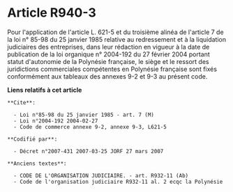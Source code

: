 # Article R940-3

Pour l'application de l'article L. 621-5 et du troisième alinéa de l'article 7 de la loi n° 85-98 du 25 janvier 1985 relative
au redressement et à la liquidation judiciaires des entreprises, dans leur rédaction en vigueur à la date de publication de
la loi organique n° 2004-192 du 27 février 2004 portant statut d'autonomie de la Polynésie française, le siège et le ressort
des juridictions commerciales compétentes en Polynésie française sont fixés conformément aux tableaux des annexes 9-2 et 9-3
au présent code.

**Liens relatifs à cet article**

	**Cite**:

	  - Loi n°85-98 du 25 janvier 1985 - art. 7 (M)
	  - Loi n°2004-192 2004-02-27
	  - Code de commerce annexe 9-2, annexe 9-3, L621-5

	**Codifié par**:

	  - Décret n°2007-431 2007-03-25 JORF 27 mars 2007

	**Anciens textes**:

	  - CODE DE L'ORGANISATION JUDICIAIRE. - art. R932-11 (Ab)
	  - Code de l'organisation judiciaire R932-11 al. 2 ecqc la Polynésie
